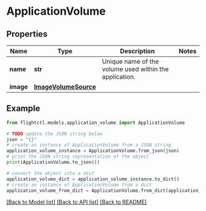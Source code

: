 # ApplicationVolume


## Properties

Name | Type | Description | Notes
------------ | ------------- | ------------- | -------------
**name** | **str** | Unique name of the volume used within the application. | 
**image** | [**ImageVolumeSource**](ImageVolumeSource.md) |  | 

## Example

```python
from flightctl.models.application_volume import ApplicationVolume

# TODO update the JSON string below
json = "{}"
# create an instance of ApplicationVolume from a JSON string
application_volume_instance = ApplicationVolume.from_json(json)
# print the JSON string representation of the object
print(ApplicationVolume.to_json())

# convert the object into a dict
application_volume_dict = application_volume_instance.to_dict()
# create an instance of ApplicationVolume from a dict
application_volume_from_dict = ApplicationVolume.from_dict(application_volume_dict)
```
[[Back to Model list]](../README.md#documentation-for-models) [[Back to API list]](../README.md#documentation-for-api-endpoints) [[Back to README]](../README.md)


